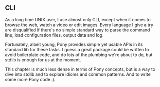 ## CLI

As a long time UNIX user, I use almost only CLI, except when it comes to browse
the web, watch a video or edit images. Every language I give a try are
disqualified if there's no simple standard way to parse the command line, load
configuration files, output data and log.

Fortunately, albeit young, Pony provides simple yet usable APIs in its standard
lib for these tasks. I guess a great package could be written to avoid
boilerplate code, and do lots of the plumbing we're about to do, but stdlib is
enough for us at the moment.

This chapter is much less dense in terms of Pony concepts, but is a way to dive
into stdlib and to explore idioms and common patterns. And to write some more 
Pony code :).
